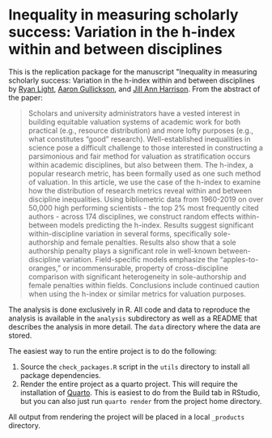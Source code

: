 # Inequality in measuring scholarly success: Variation in the h-index within and between disciplines

This is the replication package for the manuscript "Inequality in measuring scholarly success: Variation in the h-index within and between disciplines by [Ryan Light](https://ryanlight.netlify.app/), [Aaron Gullickson](https://aarongullickson.netlify.app), and [Jill Ann Harrison](https://cas.uoregon.edu/directory/sociology/all/jah). From the abstract of the paper:

> Scholars and university administrators have a vested interest in building equitable valuation systems of academic work for both practical (e.g., resource distribution) and
more lofty purposes (e.g., what constitutes “good” research). Well-established inequalities in science pose a difficult challenge to those interested in constructing a
parsimonious and fair method for valuation as stratification occurs within academic disciplines, but also between them. The h-index, a popular research metric, has been formally used as one such method of valuation. In this article, we use the case of the h-index to examine how the distribution of research metrics reveal within and between
discipline inequalities. Using bibliometric data from 1960-2019 on over 50,000 high performing scientists - the top 2% most frequently cited authors - across 174 disciplines,
we construct random effects within-between models predicting the h-index. Results suggest significant within-discipline variation in several forms, specifically sole-authorship and female penalties. Results also show that a sole authorship penalty plays a significant role in well-known between-discipline variation. Field-specific models emphasize the “apples-to-oranges,” or incommensurable, property of cross-discipline comparison with significant heterogeneity in sole-authorship and female penalties within fields. Conclusions include continued
caution when using the h-index or similar metrics for valuation purposes.

The analysis is done exclusively in R. All code and data to reproduce the analysis 
is available in the `analysis` subdirectory as well as a README that describes the 
analysis in more detail. The `data` directory where the data are stored. 

The easiest way to run the entire project is to do the following:

1. Source the `check_packages.R` script in the `utils` directory to install all package dependencies.
2. Render the entire project as a quarto project. This will require the installation of [Quarto](https://quarto.org). This is easiest to do from the Build tab in RStudio, but you can also just run `quarto render` from the project home directory. 

All output from rendering the project will be placed in a local `_products` directory.